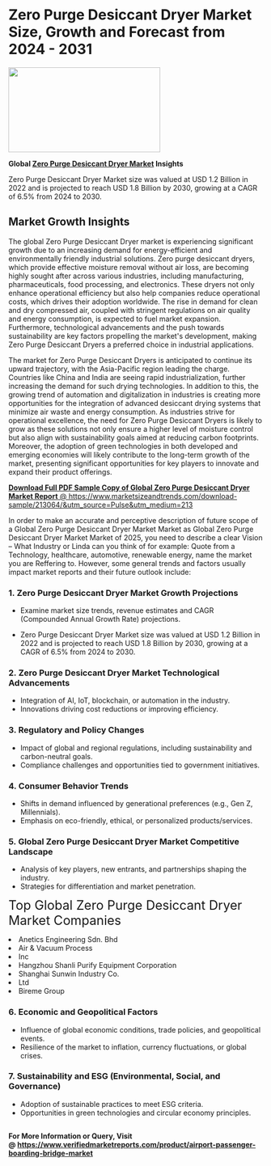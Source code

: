 <H1>Zero Purge Desiccant Dryer Market Size, Growth and Forecast from 2024 - 2031</H1><img class="aligncenter size-medium wp-image-584254" src="https://thirdeyenews.in/wp-content/uploads/2024/09/Global-Market-Research-300x168.jpeg" alt="" width="300" height="168" /><p><strong>Global&nbsp;<a href="https://www.marketsizeandtrends.com/download-sample/213064/&amp;utm_source=Pulse&amp;utm_medium=213">Zero Purge Desiccant Dryer Market</a> Insights</strong></p><p>Zero Purge Desiccant Dryer Market size was valued at USD 1.2 Billion in 2022 and is projected to reach USD 1.8 Billion by 2030, growing at a CAGR of 6.5% from 2024 to 2030.</p><p><h2>Market Growth Insights</h2> <p>The global Zero Purge Desiccant Dryer market is experiencing significant growth due to an increasing demand for energy-efficient and environmentally friendly industrial solutions. Zero purge desiccant dryers, which provide effective moisture removal without air loss, are becoming highly sought after across various industries, including manufacturing, pharmaceuticals, food processing, and electronics. These dryers not only enhance operational efficiency but also help companies reduce operational costs, which drives their adoption worldwide. The rise in demand for clean and dry compressed air, coupled with stringent regulations on air quality and energy consumption, is expected to fuel market expansion. Furthermore, technological advancements and the push towards sustainability are key factors propelling the market's development, making Zero Purge Desiccant Dryers a preferred choice in industrial applications.</p> <p><a href="#"></a></p> <p>The market for Zero Purge Desiccant Dryers is anticipated to continue its upward trajectory, with the Asia-Pacific region leading the charge. Countries like China and India are seeing rapid industrialization, further increasing the demand for such drying technologies. In addition to this, the growing trend of automation and digitalization in industries is creating more opportunities for the integration of advanced desiccant drying systems that minimize air waste and energy consumption. As industries strive for operational excellence, the need for Zero Purge Desiccant Dryers is likely to grow as these solutions not only ensure a higher level of moisture control but also align with sustainability goals aimed at reducing carbon footprints. Moreover, the adoption of green technologies in both developed and emerging economies will likely contribute to the long-term growth of the market, presenting significant opportunities for key players to innovate and expand their product offerings. <p><a href="#"></p><p><span class=""><strong>Download Full PDF Sample Copy of Global Zero Purge Desiccant Dryer Market Report</strong> @ <a href="https://www.marketsizeandtrends.com/download-sample/213064/&amp;utm_source=Pulse&amp;utm_medium=213" target="_blank">https://www.marketsizeandtrends.com/download-sample/213064/&amp;utm_source=Pulse&amp;utm_medium=213</a></span></p><p>In order to make an accurate and perceptive description of future scope of a Global&nbsp;Zero Purge Desiccant Dryer Market Market as Global&nbsp;Zero Purge Desiccant Dryer Market Market of 2025, you need to describe a clear Vision &ndash; What Industry or Linda can you think of for example: Quote from a Technology, healthcare, automotive, renewable energy, name the market you are Reffering to. However, some general trends and factors usually impact market reports and their future outlook include:</p><h3>1.&nbsp;<strong>Zero Purge Desiccant Dryer Market Growth Projections</strong></h3><ul><li>Examine market size trends, revenue estimates and CAGR (Compounded Annual Growth Rate) projections.</li><li><p>Zero Purge Desiccant Dryer Market size was valued at USD 1.2 Billion in 2022 and is projected to reach USD 1.8 Billion by 2030, growing at a CAGR of 6.5% from 2024 to 2030.</p></li></ul><h3>2.&nbsp;<strong>Zero Purge Desiccant Dryer Market Technological Advancements</strong></h3><ul><li>Integration of AI, IoT, blockchain, or automation in the industry.</li><li>Innovations driving cost reductions or improving efficiency.</li></ul><h3>3.&nbsp;<strong>Regulatory and Policy Changes</strong></h3><ul><li>Impact of global and regional regulations, including sustainability and carbon-neutral goals.</li><li>Compliance challenges and opportunities tied to government initiatives.</li></ul><h3>4.&nbsp;<strong>Consumer Behavior Trends</strong></h3><ul><li>Shifts in demand influenced by generational preferences (e.g., Gen Z, Millennials).</li><li>Emphasis on eco-friendly, ethical, or personalized products/services.</li></ul><h3>5.&nbsp;<strong>Global Zero Purge Desiccant Dryer Market Competitive Landscape</strong></h3><ul><li>Analysis of key players, new entrants, and partnerships shaping the industry.</li><li>Strategies for differentiation and market penetration.</li></ul><p data-pm-slice="1 1 []"><span style="color: inherit; font-family: inherit; font-size: 25px;">Top Global Zero Purge Desiccant Dryer Market Companies</span></p><div class="" data-test-id=""><p><li>Anetics Engineering Sdn. Bhd</li><li> Air & Vacuum Process</li><li> Inc</li><li> Hangzhou Shanli Purify Equipment Corporation</li><li> Shanghai Sunwin Industry Co.</li><li> Ltd</li><li> Bireme Group</li></p></div><h3>6.&nbsp;<strong>Economic and Geopolitical Factors</strong></h3><ul><li>Influence of global economic conditions, trade policies, and geopolitical events.</li><li>Resilience of the market to inflation, currency fluctuations, or global crises.</li></ul><h3>7.&nbsp;<strong>Sustainability and ESG (Environmental, Social, and Governance)</strong></h3><ul><li>Adoption of sustainable practices to meet ESG criteria.</li><li>Opportunities in green technologies and circular economy principles.</li></ul><h2><strong style="font-size: 14px;">For More Information or Query, Visit @&nbsp;</strong><a style="background-color: #ffffff; font-size: 14px;" href="https://www.marketsizeandtrends.com/report/zero-purge-desiccant-dryer-market/" target="_blank">https://www.verifiedmarketreports.com/product/airport-passenger-boarding-bridge-market</a></h2>

